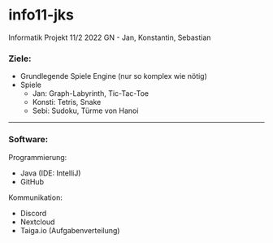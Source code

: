 # info11-jks
Informatik Projekt 11/2 2022 GN - Jan, Konstantin, Sebastian 


### Ziele:
- Grundlegende Spiele Engine (nur so komplex wie nötig) 
- Spiele
  - Jan: Graph-Labyrinth, Tic-Tac-Toe
  - Konsti: Tetris, Snake
  - Sebi: Sudoku, Türme von Hanoi

---

### Software:
Programmierung:
- Java (IDE: IntelliJ)
- GitHub

Kommunikation:
- Discord 
- Nextcloud
- Taiga.io (Aufgabenverteilung)